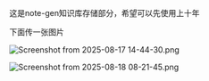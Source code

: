 这是note-gen知识库存储部分，希望可以先使用上十年

下面传一张图片

![Screenshot from 2025-08-17 14-44-30.png](/assets/7917ddd0-2183-4c38-ad56-cf30751ca695.png)

![Screenshot from 2025-08-18 08-21-45.png](/assets/42e1d9c4-58c9-4bcf-b4f2-bbd8d9ebd92c.png)
